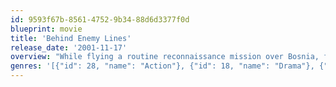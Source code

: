 ```yaml
---
id: 9593f67b-8561-4752-9b34-88d6d3377f0d
blueprint: movie
title: 'Behind Enemy Lines'
release_date: '2001-11-17'
overview: "While flying a routine reconnaissance mission over Bosnia, fighter pilot Chris Burnett photographs something he wasn't supposed to see and gets shot down behind enemy lines, where he must outrun an army led by a ruthless Serbian general. With time running out and a deadly tracker on his trail, Burnett's commanding officer decides to risk his career and launch a renegade rescue mission to save his life."
genres: '[{"id": 28, "name": "Action"}, {"id": 18, "name": "Drama"}, {"id": 53, "name": "Thriller"}, {"id": 10752, "name": "War"}]'
---
```

